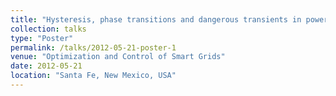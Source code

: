 ```yaml
---
title: "Hysteresis, phase transitions and dangerous transients in power distribution systems"
collection: talks
type: "Poster"
permalink: /talks/2012-05-21-poster-1
venue: "Optimization and Control of Smart Grids"
date: 2012-05-21
location: "Santa Fe, New Mexico, USA"
---
```

